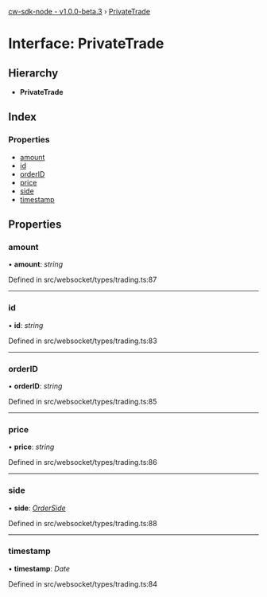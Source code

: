 [cw-sdk-node - v1.0.0-beta.3](../README.md) › [PrivateTrade](privatetrade.md)

# Interface: PrivateTrade

## Hierarchy

* **PrivateTrade**

## Index

### Properties

* [amount](privatetrade.md#amount)
* [id](privatetrade.md#id)
* [orderID](privatetrade.md#orderid)
* [price](privatetrade.md#price)
* [side](privatetrade.md#side)
* [timestamp](privatetrade.md#timestamp)

## Properties

###  amount

• **amount**: *string*

Defined in src/websocket/types/trading.ts:87

___

###  id

• **id**: *string*

Defined in src/websocket/types/trading.ts:83

___

###  orderID

• **orderID**: *string*

Defined in src/websocket/types/trading.ts:85

___

###  price

• **price**: *string*

Defined in src/websocket/types/trading.ts:86

___

###  side

• **side**: *[OrderSide](../README.md#orderside)*

Defined in src/websocket/types/trading.ts:88

___

###  timestamp

• **timestamp**: *Date*

Defined in src/websocket/types/trading.ts:84
